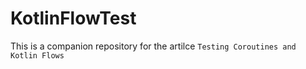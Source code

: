 # KotlinFlowTest

This is a companion repository for the artilce `Testing Coroutines and Kotlin Flows`
